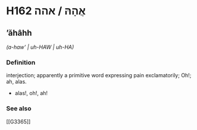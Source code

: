 # H162 אֲהָהּ / אהה

## ʼăhâhh

_(a-haw' | uh-HAW | uh-HA)_

### Definition

interjection; apparently a primitive word expressing pain exclamatorily; Oh!; ah, alas.

- alas!, oh!, ah!
### See also

[[G3365]]

